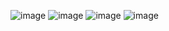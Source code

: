![image](https://github.com/jason82603/weather_python/assets/39587624/a2e5c9a7-33b2-48b9-912a-726a39be26e7)
![image](https://github.com/jason82603/weather_python/assets/39587624/ca4ab6f0-ed92-4447-b530-ad26f36ac47b)
![image](https://github.com/jason82603/weather_python/assets/39587624/1ce9e319-bb7d-4301-8eaf-334c8b68a5f3)
![image](https://github.com/jason82603/weather_python/assets/39587624/f2b98a33-c363-4b00-bd81-103ff45a9dd0)


